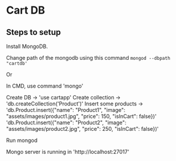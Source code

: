 # Cart DB

## Steps to setup

Install MongoDB.

Change path of the mongodb using this command `mongod --dbpath "cartdb'`

Or 

In CMD, use command 'mongo'

Create DB -> 'use cartapp'
Create collection -> 'db.createCollection('Product')'
Insert some products -> 
'db.Product.insert({"name": "Product1", "image": "assets/images/product1.jpg", "price": 150, "isInCart": false})'
'db.Product.insert({"name": "Product2", "image": "assets/images/product2.jpg", "price": 250, "isInCart": false})'

Run mongod

Mongo server is running in 'http://localhost:27017'



